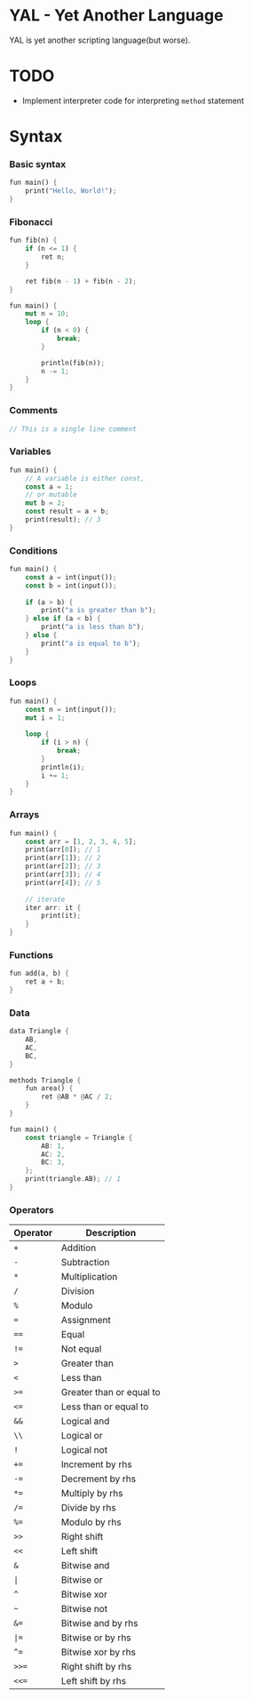 # YAL - Yet Another Language

YAL is yet another scripting language(but worse).

# TODO

- Implement interpreter code for interpreting `method` statement

# Syntax

### Basic syntax
```rust
fun main() {
    print("Hello, World!");
}
```

### Fibonacci
```rust
fun fib(n) {
	if (n <= 1) {
		ret n;
	}

	ret fib(n - 1) + fib(n - 2);
}

fun main() {
	mut n = 10;
	loop {
		if (n < 0) {
			break;
		}

		println(fib(n));
		n -= 1;
	}
}
```

### Comments
```rust
// This is a single line comment
```

### Variables
```rust
fun main() {
    // A variable is either const,
    const a = 1;
    // or mutable
    mut b = 2;
    const result = a + b;
    print(result); // 3
}
```

### Conditions
```rust
fun main() {
    const a = int(input());
    const b = int(input());
    
    if (a > b) {
        print("a is greater than b");
    } else if (a < b) {
        print("a is less than b");
    } else {
        print("a is equal to b");
    }
}
```

### Loops
```rust
fun main() {
    const n = int(input());
    mut i = 1;
    
    loop {
        if (i > n) {
            break;
        }
        println(i);
        i += 1;
    }
}
```

### Arrays
```rust
fun main() {
    const arr = [1, 2, 3, 4, 5];
    print(arr[0]); // 1
    print(arr[1]); // 2
    print(arr[2]); // 3
    print(arr[3]); // 4
    print(arr[4]); // 5
    
    // iterate
    iter arr: it {
        print(it);
    }
}
```

### Functions
```rust
fun add(a, b) {
    ret a + b;
}
```

### Data
```rust
data Triangle {
    AB,
    AC,
    BC,
}

methods Triangle {
    fun area() {
        ret @AB * @AC / 2;
    }
}

fun main() {
    const triangle = Triangle {
        AB: 1,
        AC: 2,
        BC: 3,
    };
    print(triangle.AB); // 1
}
```

### Operators

| Operator  | Description                |
|-----------|----------------------------|
| `+`       | Addition                   |
| `-`       | Subtraction                |
| `*`       | Multiplication             |
| `/`       | Division                   |
| `%`       | Modulo                     |
| `=`       | Assignment                 |
| `==`      | Equal                      |
| `!=`      | Not equal                  |
| `>`       | Greater than               |
| `<`       | Less than                  |
| `>=`      | Greater than or equal to   |
| `<=`      | Less than or equal to      |
| `&&`      | Logical and                |
| `\\`      | Logical or                 |
| `!`       | Logical not                |
| `+=`      | Increment by rhs           |
| `-=`      | Decrement by rhs           |
| `*=`      | Multiply by rhs            |
| `/=`      | Divide by rhs              |
| `%=`      | Modulo by rhs              |
| `>>`      | Right shift                |
| `<<`      | Left shift                 |
| `&`       | Bitwise and                |
| `\|`      | Bitwise or                 |
| `^`       | Bitwise xor                |
| `~`       | Bitwise not                |
| `&=`      | Bitwise and by rhs         |
| `\|=`     | Bitwise or by rhs          |
| `^=`      | Bitwise xor by rhs         |
| `>>=`     | Right shift by rhs         |
| `<<=`     | Left shift by rhs          |
